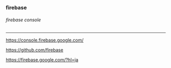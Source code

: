 ### firebase
###### firebase console
---
https://console.firebase.google.com/


https://github.com/firebase

https://firebase.google.com/?hl=ja


```
```

```
```

```
```
